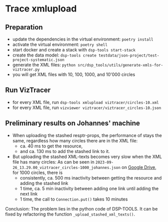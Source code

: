 # Trace xmlupload

## Preparation

- update the dependencies in the virtual environment: `poetry install`
- activate the virtual environment: `poetry shell`
- start docker and create a stack with `dsp-tools start-stack`
- create the data model: `dsp-tools create testdata/json-project/test-project-systematic.json`
- generate the XML files: `python src/dsp_tools/utils/generate-xmls-for-viztracer.py`
- you will get XML files with 10, 100, 1000, and 10'000 circles

## Run VizTracer

- for every XML file, run `dsp-tools xmlupload viztracer/circles-10.xml`
- for every XML file, run `vizviewer viztracer/viztracer_circles-10.json`

## Preliminary results on Johannes' machine

- When uploading the stashed resptr-props, 
  the performance of stays the same, regardless how many circles there are in the XML file: 
    - ca. 40 ms to get the resource, 
    - and ca. 130 ms to add the stashed link to it.
- But uploading the stashed XML-texts becomes very slow when the XML file has many circles:
  As can be seen in `2023-09-26_13.29.00_viztracer_circles-1000_johannes.json`
  on [Google Drive](https://drive.google.com/file/d/1q7ovGuz_bIWgbCvtIGhmcJ5TiIZYVIlX/view?usp=drive_link),
  for 1000 circles, there is 
    - consistently, ca. 500 ms inactivity between getting the resource and adding the stashed link
    - 1 time, ca. 5 min inactivity between adding one link until adding the next link
    - 1 time, the call to `Connection.put()` takes 10 minutes

Conclusion: The problem lies in the python code of DSP-TOOLS. 
It can be fixed by refactoring the function `_upload_stashed_xml_texts()`.
